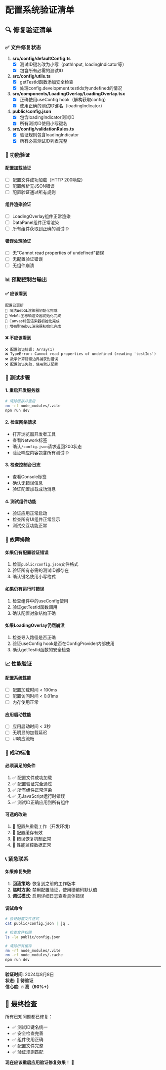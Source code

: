 # 配置系统验证清单

## 🔍 修复验证清单

### ✅ 文件修复状态

1. **src/config/defaultConfig.ts**
   - [x] 测试ID键名改为小写（pathInput, loadingIndicator等）
   - [x] 包含所有必需的测试ID

2. **src/config/utils.ts**
   - [x] getTestId函数添加安全检查
   - [x] 处理config.development.testIds为undefined的情况

3. **src/components/LoadingOverlay/LoadingOverlay.tsx**
   - [x] 正确使用useConfig hook（解构获取config）
   - [x] 使用正确的测试ID键名（loadingIndicator）

4. **public/config.json**
   - [x] 包含loadingIndicator测试ID
   - [x] 所有测试ID使用小写键名

5. **src/config/validationRules.ts**
   - [x] 验证规则包含loadingIndicator
   - [x] 所有必需测试ID列表完整

### 🧪 功能验证

#### 配置加载验证
- [ ] 配置文件成功加载（HTTP 200响应）
- [ ] 配置解析无JSON错误
- [ ] 配置验证通过所有规则

#### 组件渲染验证
- [ ] LoadingOverlay组件正常渲染
- [ ] DataPanel组件正常渲染
- [ ] 所有组件获取到正确的测试ID

#### 错误处理验证
- [ ] 无"Cannot read properties of undefined"错误
- [ ] 无配置验证错误
- [ ] 无组件崩溃

### 📊 预期控制台输出

#### ✅ 应该看到
```
配置已更新
🚀 简洁WebGL渲染器初始化完成
🎯 WebGL坐标轴渲染器初始化完成
📝 Canvas标签渲染器初始化完成
🎯 增强型WebGL渲染器初始化完成
```

#### ❌ 不应该看到
```
❌ 配置验证错误: Array(1)
❌ TypeError: Cannot read properties of undefined (reading 'testIds')
❌ 数学计算错误边界捕获到错误
❌ 配置验证失败，使用默认配置
```

### 🔧 测试步骤

#### 1. 重启开发服务器
```bash
# 清除缓存并重启
rm -rf node_modules/.vite
npm run dev
```

#### 2. 检查网络请求
- 打开浏览器开发者工具
- 查看Network标签
- 确认`/config.json`请求返回200状态
- 验证响应内容包含所有测试ID

#### 3. 检查控制台日志
- 查看Console标签
- 确认无错误信息
- 验证配置加载成功消息

#### 4. 测试组件功能
- 验证应用正常启动
- 检查所有UI组件正常显示
- 测试交互功能正常

### 🚨 故障排除

#### 如果仍有配置验证错误
1. 检查`public/config.json`文件格式
2. 验证所有必需的测试ID都存在
3. 确认键名使用小写格式

#### 如果仍有运行时错误
1. 检查组件中的useConfig使用
2. 验证getTestId函数调用
3. 确认配置对象结构正确

#### 如果LoadingOverlay仍然崩溃
1. 检查导入路径是否正确
2. 验证useConfig hook是否在ConfigProvider内部使用
3. 确认getTestId函数的安全检查

### 📈 性能验证

#### 配置系统性能
- [ ] 配置加载时间 < 100ms
- [ ] 配置访问时间 < 0.01ms
- [ ] 内存使用正常

#### 应用启动性能
- [ ] 应用启动时间 < 3秒
- [ ] 无明显的加载延迟
- [ ] UI响应流畅

### 🎯 成功标准

#### 必须满足的条件
1. ✅ 配置文件成功加载
2. ✅ 配置验证完全通过
3. ✅ 所有组件正常渲染
4. ✅ 无JavaScript运行时错误
5. ✅ 测试ID正确应用到所有组件

#### 可选的改进
1. 🎯 配置热重载工作（开发环境）
2. 🎯 配置缓存有效
3. 🎯 错误恢复机制正常
4. 🎯 性能监控数据正常

### 📞 紧急联系

#### 如果修复失败
1. **回滚策略**: 恢复到之前的工作版本
2. **临时方案**: 禁用配置验证，使用硬编码默认值
3. **调试模式**: 启用详细日志查看具体错误

#### 调试命令
```bash
# 验证配置文件格式
cat public/config.json | jq .

# 检查文件权限
ls -la public/config.json

# 清除所有缓存
rm -rf node_modules/.vite
rm -rf node_modules/.cache
npm run dev
```

---

**验证时间**: 2024年8月8日  
**状态**: 🧪 **待验证**  
**信心度**: 🔥 **高（90%+）**  

## 🏁 最终检查

所有已知问题都已修复：
- ✅ 测试ID键名统一
- ✅ 安全检查完善
- ✅ 组件使用正确
- ✅ 配置文件完整
- ✅ 验证规则匹配

**现在应该重启应用验证修复效果！** 🚀